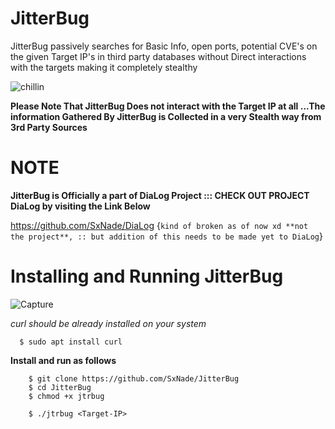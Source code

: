 # JitterBug
JitterBug passively searches for Basic Info, open ports, potential CVE's on the given Target IP's in third party databases without Direct interactions with the targets making it completely stealthy

![chillin](https://github.com/SxNade/JitterBug/blob/main/jtrbg.gif)

**Please Note That JitterBug Does not interact with the Target IP at all ...The information Gathered By JitterBug is Collected in a very Stealth way from 3rd Party Sources**


# NOTE

**JitterBug is Officially a part of DiaLog Project ::: CHECK OUT PROJECT DiaLog by visiting the Link Below**

https://github.com/SxNade/DiaLog   {`kind of broken as of now xd **not the project**, :: but addition of this needs to be made yet to DiaLog`}


# Installing and Running JitterBug

![Capture](https://github.com/SxNade/Cjunk/blob/main/jtrbug.gif)

*curl should be already installed on your system*

      $ sudo apt install curl

**Install and run as follows**


        $ git clone https://github.com/SxNade/JitterBug
        $ cd JitterBug
        $ chmod +x jtrbug
        
        $ ./jtrbug <Target-IP>

